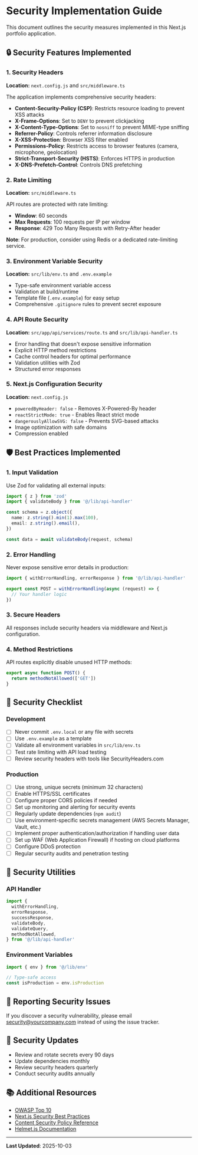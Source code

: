 # Security Implementation Guide

This document outlines the security measures implemented in this Next.js portfolio application.

## 🔒 Security Features Implemented

### 1. Security Headers

**Location:** `next.config.js` and `src/middleware.ts`

The application implements comprehensive security headers:

- **Content-Security-Policy (CSP)**: Restricts resource loading to prevent XSS attacks
- **X-Frame-Options**: Set to `DENY` to prevent clickjacking
- **X-Content-Type-Options**: Set to `nosniff` to prevent MIME-type sniffing
- **Referrer-Policy**: Controls referrer information disclosure
- **X-XSS-Protection**: Browser XSS filter enabled
- **Permissions-Policy**: Restricts access to browser features (camera, microphone, geolocation)
- **Strict-Transport-Security (HSTS)**: Enforces HTTPS in production
- **X-DNS-Prefetch-Control**: Controls DNS prefetching

### 2. Rate Limiting

**Location:** `src/middleware.ts`

API routes are protected with rate limiting:
- **Window**: 60 seconds
- **Max Requests**: 100 requests per IP per window
- **Response**: 429 Too Many Requests with Retry-After header

**Note**: For production, consider using Redis or a dedicated rate-limiting service.

### 3. Environment Variable Security

**Location:** `src/lib/env.ts` and `.env.example`

- Type-safe environment variable access
- Validation at build/runtime
- Template file (`.env.example`) for easy setup
- Comprehensive `.gitignore` rules to prevent secret exposure

### 4. API Route Security

**Location:** `src/app/api/services/route.ts` and `src/lib/api-handler.ts`

- Error handling that doesn't expose sensitive information
- Explicit HTTP method restrictions
- Cache control headers for optimal performance
- Validation utilities with Zod
- Structured error responses

### 5. Next.js Configuration Security

**Location:** `next.config.js`

- `poweredByHeader: false` - Removes X-Powered-By header
- `reactStrictMode: true` - Enables React strict mode
- `dangerouslyAllowSVG: false` - Prevents SVG-based attacks
- Image optimization with safe domains
- Compression enabled

## 🛡️ Best Practices Implemented

### 1. Input Validation

Use Zod for validating all external inputs:

```typescript
import { z } from 'zod'
import { validateBody } from '@/lib/api-handler'

const schema = z.object({
  name: z.string().min(1).max(100),
  email: z.string().email(),
})

const data = await validateBody(request, schema)
```

### 2. Error Handling

Never expose sensitive error details in production:

```typescript
import { withErrorHandling, errorResponse } from '@/lib/api-handler'

export const POST = withErrorHandling(async (request) => {
  // Your handler logic
})
```

### 3. Secure Headers

All responses include security headers via middleware and Next.js configuration.

### 4. Method Restrictions

API routes explicitly disable unused HTTP methods:

```typescript
export async function POST() {
  return methodNotAllowed(['GET'])
}
```

## 🚨 Security Checklist

### Development

- [ ] Never commit `.env.local` or any file with secrets
- [ ] Use `.env.example` as a template
- [ ] Validate all environment variables in `src/lib/env.ts`
- [ ] Test rate limiting with API load testing
- [ ] Review security headers with tools like SecurityHeaders.com

### Production

- [ ] Use strong, unique secrets (minimum 32 characters)
- [ ] Enable HTTPS/SSL certificates
- [ ] Configure proper CORS policies if needed
- [ ] Set up monitoring and alerting for security events
- [ ] Regularly update dependencies (`npm audit`)
- [ ] Use environment-specific secrets management (AWS Secrets Manager, Vault, etc.)
- [ ] Implement proper authentication/authorization if handling user data
- [ ] Set up WAF (Web Application Firewall) if hosting on cloud platforms
- [ ] Configure DDoS protection
- [ ] Regular security audits and penetration testing

## 🔧 Security Utilities

### API Handler

```typescript
import {
  withErrorHandling,
  errorResponse,
  successResponse,
  validateBody,
  validateQuery,
  methodNotAllowed,
} from '@/lib/api-handler'
```

### Environment Variables

```typescript
import { env } from '@/lib/env'

// Type-safe access
const isProduction = env.isProduction
```

## 📝 Reporting Security Issues

If you discover a security vulnerability, please email security@yourcompany.com instead of using the issue tracker.

## 🔄 Security Updates

- Review and rotate secrets every 90 days
- Update dependencies monthly
- Review security headers quarterly
- Conduct security audits annually

## 📚 Additional Resources

- [OWASP Top 10](https://owasp.org/www-project-top-ten/)
- [Next.js Security Best Practices](https://nextjs.org/docs/pages/building-your-application/configuring/environment-variables)
- [Content Security Policy Reference](https://developer.mozilla.org/en-US/docs/Web/HTTP/CSP)
- [Helmet.js Documentation](https://helmetjs.github.io/)

---

**Last Updated**: 2025-10-03
